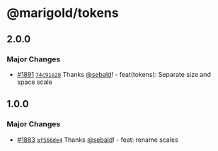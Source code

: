 # @marigold/tokens

## 2.0.0

### Major Changes

- [#1891](https://github.com/marigold-ui/marigold/pull/1891) [`74c91e28`](https://github.com/marigold-ui/marigold/commit/74c91e289ffadfc082a548fc55ab9bd315ac1d8a) Thanks [@sebald](https://github.com/sebald)! - feat(tokens): Separate size and space scale

## 1.0.0

### Major Changes

- [#1883](https://github.com/marigold-ui/marigold/pull/1883) [`af566de4`](https://github.com/marigold-ui/marigold/commit/af566de483e80bfedcd09b073be8559eebf17fca) Thanks [@sebald](https://github.com/sebald)! - feat: rename scales
